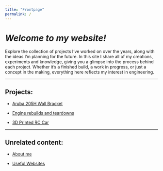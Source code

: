 ```yaml
---
title: "Frontpage"
permalink: /
---
```


# _Welcome to my website!_
  Explore the collection of projects I’ve worked on over the years, along with the ideas I’m planning for the future. In this site I share all of my creations, experiments and knowledge, giving you a glimpse into the process behind each project. Whether it’s a finished build, a work in progress, or just a concept in the making, everything here reflects my interest in engineering.

---

## Projects:

- <a href="/aruba/" class="button"> Aruba 205H Wall Bracket</a>

- <a href="/engines/" class="button"> Engine rebuilds and teardowns</a>

- <a href="/rc/" class="button"> 3D Printed RC Car</a>

---

## Unrelated content:

- <a href="/about/" class="button"> About me</a>

- <a href="/links/" class="button"> Useful Websites</a>
